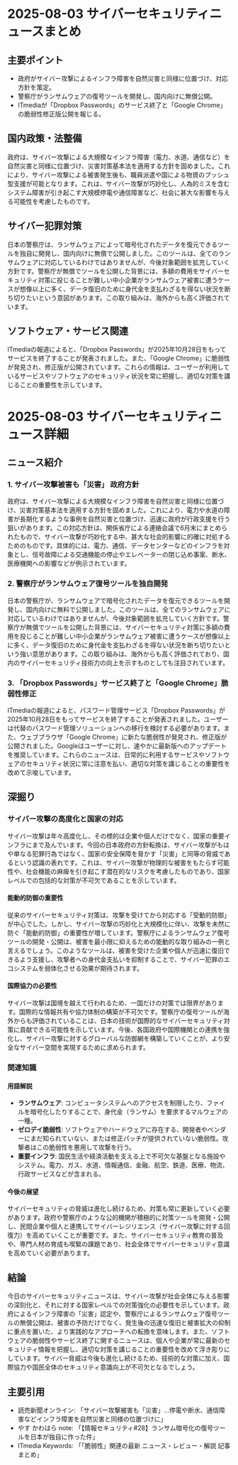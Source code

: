 # 2025-08-03 サイバーセキュリティニュースまとめ

## 主要ポイント

*   政府がサイバー攻撃によるインフラ障害を自然災害と同様に位置づけ、対応方針を策定。
*   警察庁がランサムウェアの復号ツールを開発し、国内向けに無償公開。
*   ITmediaが「Dropbox Passwords」のサービス終了と「Google Chrome」の脆弱性修正版公開を報じる。



## 国内政策・法整備

政府は、サイバー攻撃による大規模なインフラ障害（電力、水道、通信など）を自然災害と同様に位置づけ、災害対策基本法を適用する方針を固めました。これにより、サイバー攻撃による被害発生後も、職員派遣や国による物資のプッシュ型支援が可能となります。これは、サイバー攻撃が巧妙化し、人為的ミスを含むシステム障害が引き起こす大規模停電や通信障害など、社会に甚大な影響を与える可能性を考慮したものです。

## サイバー犯罪対策

日本の警察庁は、ランサムウェアによって暗号化されたデータを復元できるツールを独自に開発し、国内向けに無償で公開しました。このツールは、全てのランサムウェアに対応しているわけではありませんが、今後対象範囲を拡充していく方針です。警察庁が無償でツールを公開した背景には、多額の費用をサイバーセキュリティ対策に投じることが難しい中小企業がランサムウェア被害に遭うケースが想像以上に多く、データ復旧のために身代金を支払わざるを得ない状況を断ち切りたいという意図があります。この取り組みは、海外からも高く評価されています。

## ソフトウェア・サービス関連

ITmediaの報道によると、「Dropbox Passwords」が2025年10月28日をもってサービスを終了することが発表されました。また、「Google Chrome」に脆弱性が発見され、修正版が公開されています。これらの情報は、ユーザーが利用しているサービスやソフトウェアのセキュリティ状況を常に把握し、適切な対策を講じることの重要性を示しています。



# 2025-08-03 サイバーセキュリティニュース詳細

## ニュース紹介

### 1. サイバー攻撃被害も「災害」 政府方針

政府は、サイバー攻撃による大規模なインフラ障害を自然災害と同様に位置づけ、災害対策基本法を適用する方針を固めました。これにより、電力や水道の障害が長期化するような事例を自然災害と位置づけ、迅速に政府が行政支援を行う狙いがあります。この対応方針は、関係省庁による連絡会議で6月末にまとめられたもので、サイバー攻撃が巧妙化する中、甚大な社会的影響に的確に対処するためのものです。具体的には、電力、通信、データセンターなどのインフラを対象とし、信号故障による交通機能の停止やエレベーターの閉じ込め事案、断水、医療機関への影響などが例示されています。

### 2. 警察庁がランサムウェア復号ツールを独自開発

日本の警察庁が、ランサムウェアで暗号化されたデータを復元できるツールを開発し、国内向けに無料で公開しました。このツールは、全てのランサムウェアに対応しているわけではありませんが、今後対象範囲を拡充していく方針です。警察庁が無償でツールを公開した背景には、サイバーセキュリティ対策に多額の費用を投じることが難しい中小企業がランサムウェア被害に遭うケースが想像以上に多く、データ復旧のために身代金を支払わざるを得ない状況を断ち切りたいという強い意思があります。この取り組みは、海外からも高く評価されており、国内のサイバーセキュリティ技術力の向上を示すものとしても注目されています。

### 3. 「Dropbox Passwords」サービス終了と「Google Chrome」脆弱性修正

ITmediaの報道によると、パスワード管理サービス「Dropbox Passwords」が2025年10月28日をもってサービスを終了することが発表されました。ユーザーは代替のパスワード管理ソリューションへの移行を検討する必要があります。また、ウェブブラウザ「Google Chrome」に新たな脆弱性が発見され、修正版が公開されました。Googleはユーザーに対し、速やかに最新版へのアップデートを推奨しています。これらのニュースは、日常的に利用するサービスやソフトウェアのセキュリティ状況に常に注意を払い、適切な対策を講じることの重要性を改めて示唆しています。

## 深掘り

### サイバー攻撃の高度化と国家の対応

サイバー攻撃は年々高度化し、その標的は企業や個人だけでなく、国家の重要インフラにまで及んでいます。今回の日本政府の方針転換は、サイバー攻撃がもはや単なる犯罪行為ではなく、国家の安全保障を脅かす「災害」と同等の脅威であるという認識の表れです。これは、サイバー攻撃が物理的な被害をもたらす可能性や、社会機能の麻痺を引き起こす潜在的なリスクを考慮したものであり、国家レベルでの包括的な対策が不可欠であることを示しています。

#### 能動的防御の重要性

従来のサイバーセキュリティ対策は、攻撃を受けてから対応する「受動的防御」が中心でした。しかし、サイバー攻撃の巧妙化と大規模化に伴い、攻撃を未然に防ぐ「能動的防御」の重要性が増しています。警察庁によるランサムウェア復号ツールの開発・公開は、被害を最小限に抑えるための能動的な取り組みの一例と言えるでしょう。このようなツールは、被害を受けた企業や個人が迅速に復旧できるよう支援し、攻撃者への身代金支払いを抑制することで、サイバー犯罪のエコシステムを弱体化させる効果が期待されます。

#### 国際協力の必要性

サイバー攻撃は国境を越えて行われるため、一国だけの対策では限界があります。国際的な情報共有や協力体制の構築が不可欠です。警察庁の復号ツールが海外からも評価されていることは、日本の技術が国際的なサイバーセキュリティ対策に貢献できる可能性を示しています。今後、各国政府や国際機関との連携を強化し、サイバー攻撃に対するグローバルな防御網を構築していくことが、より安全なサイバー空間を実現するために求められます。

### 関連知識

#### 用語解説

*   **ランサムウェア**: コンピュータシステムへのアクセスを制限したり、ファイルを暗号化したりすることで、身代金（ランサム）を要求するマルウェアの一種。
*   **ゼロデイ脆弱性**: ソフトウェアやハードウェアに存在する、開発者やベンダーにまだ知られていない、または修正パッチが提供されていない脆弱性。攻撃者はこの脆弱性を悪用して攻撃を行う。
*   **重要インフラ**: 国民生活や経済活動を支える上で不可欠な基盤となる施設やシステム。電力、ガス、水道、情報通信、金融、航空、鉄道、医療、物流、行政サービスなどが含まれる。

#### 今後の展望

サイバーセキュリティの脅威は進化し続けるため、対策も常に更新していく必要があります。政府や警察庁のような公的機関が積極的に対策ツールを開発・公開し、民間企業や個人と連携してサイバーレジリエンス（サイバー攻撃に対する回復力）を高めていくことが重要です。また、サイバーセキュリティ教育の普及や、専門人材の育成も喫緊の課題であり、社会全体でサイバーセキュリティ意識を高めていく必要があります。



## 結論

今日のサイバーセキュリティニュースは、サイバー攻撃が社会全体に与える影響の深刻化と、それに対する国家レベルでの対策強化の必要性を示しています。政府によるインフラ障害の「災害」認定や、警察庁によるランサムウェア復号ツールの無償公開は、被害の予防だけでなく、発生後の迅速な復旧と被害拡大の抑制に重点を置いた、より実践的なアプローチへの転換を意味します。また、ソフトウェアの脆弱性やサービス終了に関するニュースは、個人や企業が常に最新のセキュリティ情報を把握し、適切な対策を講じることの重要性を改めて浮き彫りにしています。サイバー脅威は今後も進化し続けるため、技術的な対策に加え、国際協力や国民全体のセキュリティ意識向上が不可欠となるでしょう。

## 主要引用

*   読売新聞オンライン: 「サイバー攻撃被害も「災害」…停電や断水、通信障害などインフラ障害を自然災害と同様の位置づけに」
*   やす かわはら note: 「【情報セキュリティ#28】ランサム暗号化の復号ツールを日本が独自に作った件」
*   ITmedia Keywords: 「「脆弱性」関連の最新 ニュース・レビュー・解説 記事 まとめ」

